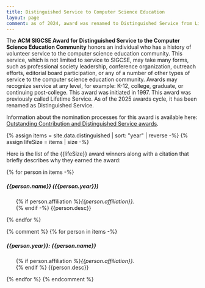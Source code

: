 ```yaml
---
title: Distinguished Service to Computer Science Education
layout: page
comment: as of 2024, award was renamed to Distinguished Service from Lifetime service.
---
```


The **ACM SIGCSE Award for Distinguished Service to the Computer Science Education Community** honors an individual who has a history of volunteer service to the computer science education community. This service, which is not limited to service to SIGCSE, may take many forms, such as professional society leadership, conference organization, outreach efforts, editorial board participation, or any of a number of other types of service to the computer science education community. Awards may recognize service at any level, for example: K-12, college, graduate, or continuing post-college. This award was initiated in 1997. This award was previously called Lifetime Service. As of the 2025 awards cycle, it has been renamed as Distinguished Service.

Information about the nomination processes for this award is available here: [Outstanding Contribution and Distinguished Service awards](outstanding-and-distinguished-nomination.html).


{% assign items = site.data.distinguished | sort: "year" | reverse -%}
{% assign lifeSize = items | size -%}

Here is the list of the {{lifeSize}} award winners along with a citation that briefly describes why they earned the award:

<div id="accordion">
{% for person in items -%}

  <div class="card">
    <div class="card-header" id="heading{{forloop.index}}">
      <h5 class="mb-0"> {{person.name}} ({{person.year}}) </h5>
    </div>
    <div id="collapse{{forloop.index}}" class="collapse show" aria-labelledby="heading{{forloop.index}}" data-parent="#accordion">
      <div class="card-body">
		<p style="margin-left: 25px;">
		{% if person.affiliation %}<i>{{person.affiliation}}.</i><br>
		{% endif -%}
		{{person.desc}}</p>
      </div>
    </div>
  </div>

{% endfor %}
</div>


{% comment %}
{% for person in items -%}
##### {{person.year}}: {{person.name}}
<p style="margin-left: 25px;">
{% if person.affiliation %}<i>{{person.affiliation}}.</i><br>{% endif %}
{{person.desc}}</p>
{% endfor %}
{% endcomment %}